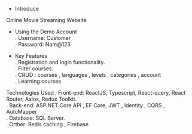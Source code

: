 * Introduce

Online Movie Streaming Website

- Using the Demo Account <br>
. Username: Customer <br>
. Password: Nam@123 <br>

- Key Features <br>
. Registration and login functionality. <br>
. Filter courses. <br>
. CRUD : courses , languages , levels , categories , account <br>
. Learning courses  <br>


Technologies Used
. Front-end: ReactJS, Typescript, React-query, React Router, Axios, Redux Toolkit. <br>
. Back-end: ASP.NET Core API , EF Core, JWT , Identity , CQRS , AutoMapper <br>
. Database: SQL Server. <br>
. Orther: Redis caching , Firebase <br>
